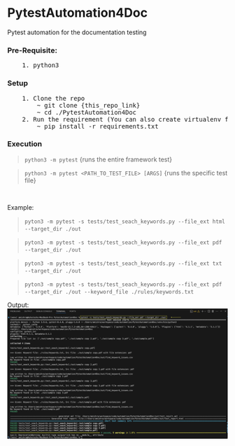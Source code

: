 # PytestAutomation4Doc
Pytest automation for the documentation testing


### Pre-Requisite:
<pre>
    1. python3
</pre>

### Setup
<pre>
    1. Clone the repo
        ~ git clone {this_repo_link}
        ~ cd ./PytestAutomation4Doc
    2. Run the requirement (You can also create virtualenv first before installing modules)
        ~ pip install -r requirements.txt
</pre>


### Execution
> `python3 -m pytest` {runs the entire framework test}

> `python3 -m pytest <PATH_TO_TEST_FILE> [ARGS]` {runs the specific test file}

<br/>

Example: 
> `pyton3 -m pytest -s tests/test_seach_keywords.py --file_ext html --target_dir ./out`

> `pyton3 -m pytest -s tests/test_seach_keywords.py --file_ext pdf --target_dir ./out`

> `pyton3 -m pytest -s tests/test_seach_keywords.py --file_ext txt --target_dir ./out`

> `pyton3 -m pytest -s tests/test_seach_keywords.py --file_ext pdf --target_dir ./out --keyword_file ./rules/keywords.txt`


Output:
![SampleExecution](out/screenshots/execution-sample-2.png)